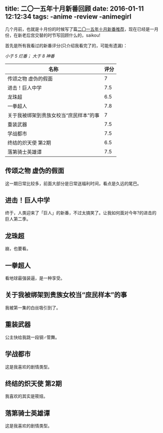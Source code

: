 title: 二〇一五年十月新番回顾
date: 2016-01-11 12:12:34
tags:
  -anime
  -review
  -animegirl
---
几个月前，也就是十月份的时候写了篇[二〇一五年十月新番推荐](/2015/10/13/2015-10-anime-recommendations/)，现在已经是一月份，在新老后宫交替的时节写回顾什么的，saikou!

首先是所有我看过的新番评分(只介绍我看完了的，可能有遗漏)：

*小于 5 烂番； 大于 8 神番*

|名称|评分|
|---|---|
|传颂之物 虚伪的假面|7|
|进击！巨人中学|7.5|
|龙珠超|6.5|
|一拳超人|7.8|
|关于我被绑架到贵族女校当“庶民样本”的事|7|
|重装武器|7.5|
|学战都市|7.5|
|终结的炽天使 第2期|6.5|
|落第骑士英雄谭|7.5|

## 传颂之物 虚伪的假面

这一期日常比较多，前面大部分是日常送福利时间，看点是久远的尾巴。

## 进击！巨人中学

终于，人类迎来了「巨人」的新番，不过太搞笑了。让我如何面对今年?的进击的巨人第二季。

## 龙珠超

崩，也要看。

## 一拳超人

看地球最强装逼，是一种享受。

## 关于我被绑架到贵族女校当“庶民样本”的事

我被第一集的白丝吸引到了。

## 重装武器

公主快给我跳一段钢♂管舞。

## 学战都市

这是我喜欢的剧情类型。

## 终结的炽天使 第2期

我喜欢的其实是筱娅。

## 落第骑士英雄谭

这是我喜欢的剧情类型。
